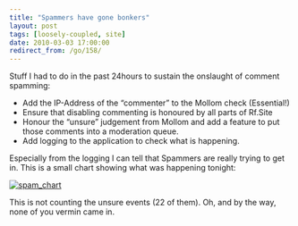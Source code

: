 ```yaml
---
title: "Spammers have gone bonkers"
layout: post
tags: [loosely-coupled, site]
date: 2010-03-03 17:00:00
redirect_from: /go/158/
---
```


Stuff I had to do in the past 24hours to sustain the onslaught of comment spamming:

*   Add the IP-Address of the “commenter” to the Mollom check (Essential!)  <li>Ensure that disabling commenting is honoured by all parts of Rf.Site  <li>Honour the “unsure” judgement from Mollom and add a feature to put those comments into a moderation queue.  <li>Add logging to the application to check what is happening. 

Especially from the logging I can tell that Spammers are really trying to get in. This is a small chart showing what was happening tonight:

[![spam_chart](http://realfiction.net/assets/spam_chart_thumb.png "spam_chart")](http://realfiction.net/assets/spam_chart_2.png)

This is not counting the unsure events (22 of them). Oh, and by the way, none of you vermin came in.